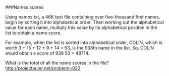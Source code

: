 ###Names scores

Using names.txt, a 46K text file
containing over five-thousand first names, begin by sorting it into
alphabetical order. Then working out the alphabetical value for each name,
multiply this value by its alphabetical position in the list to obtain a name
score.

For example, when the list is sorted into alphabetical order, COLIN, which is
worth 3 + 15 + 12 + 9 + 14 = 53, is the 938th name in the list. So, COLIN would
obtain a score of 938  53 = 49714.

What is the total of all the name scores in the file?
http://projecteuler.net/problem=022
